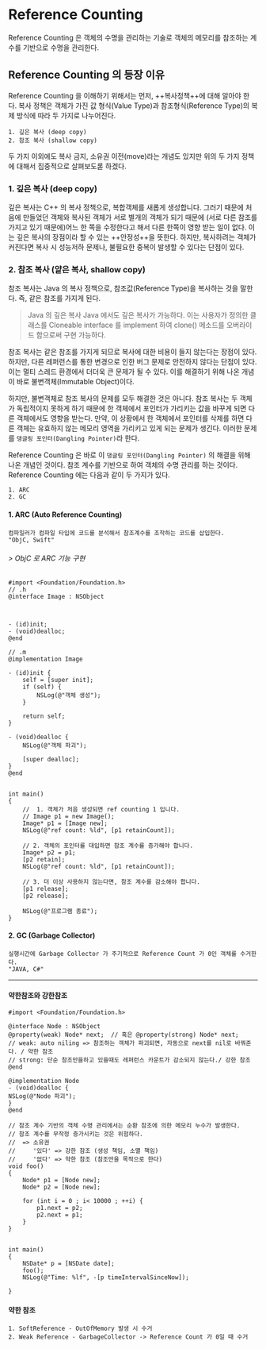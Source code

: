 # Reference Counting 
Reference Counting 은 객체의 수명을 관리하는 기술로 객체의 메모리를 참조하는 계수를 기반으로 수명을 관리한다.

## Reference Counting 의 등장 이유
Reference Counting 을 이해하기 위해서는 먼저, ++복사정책++에 대해 알아야 한다. 복사 정책은 객체가 가진 값 형식(Value Type)과 참조형식(Reference Type)의 복제 방식에 따라 두 가지로 나누어진다.
    
    1. 깊은 복사 (deep copy)
    2. 참조 복사 (shallow copy)

두 가지 이외에도 복사 금지, 소유권 이전(move)라는 개념도 있지만 위의 두 가지 정책에 대해서 집중적으로 살펴보도롣 하겠다. 

### 1. 깊은 복사 (deep copy)
깊은 복사는 C++ 의 복사 정책으로, 복합객체를 새롭게 생성합니다. 그러기 때문에 처음에 만들었던 객체와 복사된 객체가 서로 별개의 객체가 되기 때문에 (서로 다른 참조를 가지고 있기 때문에)어느 한 쪽을 수정한다고 해서 다른 한쪽이 영향 받는 일이 없다. 이는 깊은 복사의 장점이라 할 수 있는 ++안정성++을 뜻한다. 하지만, 복사하려는 객체가 커진다면 복사 시 성능저하 문제나, 불필요한 중복이 발생할 수 있다는 단점이 있다. 

### 2. 참조 복사 (얕은 복사, shallow copy)
참조 복사는 Java 의 복사 정책으로, 참조값(Reference Type)을 복사하는 것을 말한다. 즉, 같은 참조를 가지게 된다. 

> Java 의 깊은 복사
Java 에서도 깊은 복사가 가능하다. 이는 사용자가 정의한 클래스를 Cloneable interface 를 implement 하여 clone() 메소드를 오버라이드 함으로써 구현 가능하다. 

참조 복사는 같은 참조를 가지게 되므로 복사에 대한 비용이 들지 않는다는 장점이 있다. 하지만, 다른 레퍼런스를 통한 변경으로 인한 버그 문제로 안전하지 않다는 단점이 있다. 이는 멀티 스레드 환경에서 더더욱 큰 문제가 될 수 있다. 이를 해결하기 위해 나온 개념이 바로 불변객체(Immutable Object)이다.

하지만, 불변객체로 참조 복사의 문제를 모두 해결한 것은 아니다. 참조 복사는 두 객체가 독립적이지 못하게 하기 때문에 한 객체에서 포인터가 가리키는 값을 바꾸게 되면 다른 객체에서도 영향을 받는다. 만약, 이 상황에서 한 객체에서 포인터를 삭제를 하면 다른 객체는 유효하지 않는 메모리 영역을 가리키고 있게 되는 문제가 생긴다. 이러한 문제를 `댕글링 포인터(Dangling Pointer)`라 한다. 

Reference Counting 은 바로 이 `댕글링 포인터(Dangling Pointer)` 의 해결을 위해 나온 개념인 것이다. 참조 계수를 기반으로 하여 객체의 수명 관리를 하는 것이다. Reference Counting 에는 다음과 같이 두 가지가 있다. 

    1. ARC 
    2. GC


#### 1. ARC (Auto Reference Counting)
	컴파일러가 컴파일 타입에 코드를 분석해서 참조계수를 조작하는 코드를 삽입한다.
	"ObjC, Swift"


###### > ObjC 로 ARC 기능 구현
```objc
#import <Foundation/Foundation.h>
// .h
@interface Image : NSObject



- (id)init;
- (void)dealloc;
@end

// .m
@implementation Image

- (id)init {
    self = [super init];
    if (self) {
        NSLog(@"객체 생성");
    }
    
    return self;
}

- (void)dealloc {
    NSLog(@"객체 파괴");
    
    [super dealloc];
}
@end


int main()
{
    //  1. 객체가 처음 생성되면 ref counting 1 입니다.
    // Image p1 = new Image();
    Image* p1 = [Image new];
    NSLog(@"ref count: %ld", [p1 retainCount]);
    
    // 2. 객체의 포인터를 대입하면 참조 계수를 증가해야 합니다.
    Image* p2 = p1;
    [p2 retain];
    NSLog(@"ref count: %ld", [p1 retainCount]);
    
    // 3. 더 이상 사용하지 않는다면, 참조 계수를 감소해야 합니다.
    [p1 release];
    [p2 release];
    
    NSLog(@"프로그램 종료");
}

```	


#### 2. GC (Garbage Collector)
	실행시간에 Garbage Collector 가 주기적으로 Reference Count 가 0인 객체를 수거한다.
	"JAVA, C#"

-------
#### 약한참조와 강한참조
```objc
#import <Foundation/Foundation.h>

@interface Node : NSObject
@property(weak) Node* next;  // 혹은 @property(strong) Node* next;
// weak: auto niling => 참조하는 객체가 파괴되면, 자동으로 next를 nil로 바꿔준다. / 약한 참조
// strong: 단순 참조만을하고 있을때도 레퍼런스 카운트가 감소되지 않는다./ 강한 참조
@end

@implementation Node
- (void)dealloc {
NSLog(@"Node 파괴");
}
@end

// 참조 계수 기반의 객체 수명 관리에서는 순환 참조에 의한 메모리 누수가 발생한다.
// 참조 계수를 무작정 증가시키는 것은 위험하다.
//  => 소유권
//     '있다' => 강한 참조 (생성 책임, 소멸 책임)
//     '없다' => 약한 참조 (참조만을 목적으로 한다)
void foo()
{
    Node* p1 = [Node new];
    Node* p2 = [Node new];

    for (int i = 0 ; i< 10000 ; ++i) {
        p1.next = p2;
        p2.next = p1;
    }
}


int main()
{
    NSDate* p = [NSDate date];
    foo();
    NSLog(@"Time: %lf", -[p timeIntervalSinceNow]);

}
```

#### 약한 참조 
	1. SoftReference - OutOfMemory 발생 시 수거
	2. Weak Reference - GarbageCollector -> Reference Count 가 0일 때 수거


